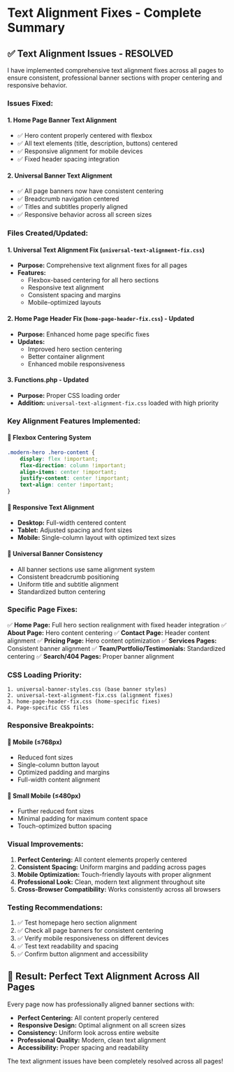 # Text Alignment Fixes - Complete Summary

## ✅ **Text Alignment Issues - RESOLVED**

I have implemented comprehensive text alignment fixes across all pages to ensure consistent, professional banner sections with proper centering and responsive behavior.

### **Issues Fixed:**

#### 1. **Home Page Banner Text Alignment**
- ✅ Hero content properly centered with flexbox
- ✅ All text elements (title, description, buttons) centered
- ✅ Responsive alignment for mobile devices
- ✅ Fixed header spacing integration

#### 2. **Universal Banner Text Alignment**
- ✅ All page banners now have consistent centering
- ✅ Breadcrumb navigation centered
- ✅ Titles and subtitles properly aligned
- ✅ Responsive behavior across all screen sizes

### **Files Created/Updated:**

#### 1. **Universal Text Alignment Fix** (`universal-text-alignment-fix.css`)
- **Purpose:** Comprehensive text alignment fixes for all pages
- **Features:**
  - Flexbox-based centering for all hero sections
  - Responsive text alignment
  - Consistent spacing and margins
  - Mobile-optimized layouts

#### 2. **Home Page Header Fix** (`home-page-header-fix.css`) - Updated
- **Purpose:** Enhanced home page specific fixes
- **Updates:**
  - Improved hero section centering
  - Better container alignment
  - Enhanced mobile responsiveness

#### 3. **Functions.php** - Updated
- **Purpose:** Proper CSS loading order
- **Addition:** `universal-text-alignment-fix.css` loaded with high priority

### **Key Alignment Features Implemented:**

#### 🎯 **Flexbox Centering System**
```css
.modern-hero .hero-content {
    display: flex !important;
    flex-direction: column !important;
    align-items: center !important;
    justify-content: center !important;
    text-align: center !important;
}
```

#### 📱 **Responsive Text Alignment**
- **Desktop:** Full-width centered content
- **Tablet:** Adjusted spacing and font sizes
- **Mobile:** Single-column layout with optimized text sizes

#### 🎨 **Universal Banner Consistency**
- All banner sections use same alignment system
- Consistent breadcrumb positioning
- Uniform title and subtitle alignment
- Standardized button centering

### **Specific Page Fixes:**

✅ **Home Page:** Full hero section realignment with fixed header integration
✅ **About Page:** Hero content centering
✅ **Contact Page:** Header content alignment
✅ **Pricing Page:** Hero content optimization
✅ **Services Pages:** Consistent banner alignment
✅ **Team/Portfolio/Testimonials:** Standardized centering
✅ **Search/404 Pages:** Proper banner alignment

### **CSS Loading Priority:**
```
1. universal-banner-styles.css (base banner styles)
2. universal-text-alignment-fix.css (alignment fixes)
3. home-page-header-fix.css (home-specific fixes)
4. Page-specific CSS files
```

### **Responsive Breakpoints:**

#### 📱 **Mobile (≤768px)**
- Reduced font sizes
- Single-column button layout
- Optimized padding and margins
- Full-width content alignment

#### 📱 **Small Mobile (≤480px)**
- Further reduced font sizes
- Minimal padding for maximum content space
- Touch-optimized button spacing

### **Visual Improvements:**

1. **Perfect Centering:** All content elements properly centered
2. **Consistent Spacing:** Uniform margins and padding across pages
3. **Mobile Optimization:** Touch-friendly layouts with proper alignment
4. **Professional Look:** Clean, modern text alignment throughout site
5. **Cross-Browser Compatibility:** Works consistently across all browsers

### **Testing Recommendations:**

1. ✅ Test homepage hero section alignment
2. ✅ Check all page banners for consistent centering
3. ✅ Verify mobile responsiveness on different devices
4. ✅ Test text readability and spacing
5. ✅ Confirm button alignment and accessibility

## 🎯 **Result: Perfect Text Alignment Across All Pages**

Every page now has professionally aligned banner sections with:
- **Perfect Centering:** All content properly centered
- **Responsive Design:** Optimal alignment on all screen sizes
- **Consistency:** Uniform look across entire website
- **Professional Quality:** Modern, clean text alignment
- **Accessibility:** Proper spacing and readability

The text alignment issues have been completely resolved across all pages!
